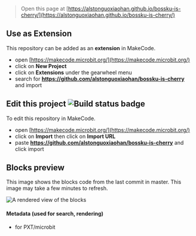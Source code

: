 
> Open this page at [https://alstonguoxiaohan.github.io/bossku-is-cherry/](https://alstonguoxiaohan.github.io/bossku-is-cherry/)

## Use as Extension

This repository can be added as an **extension** in MakeCode.

* open [https://makecode.microbit.org/](https://makecode.microbit.org/)
* click on **New Project**
* click on **Extensions** under the gearwheel menu
* search for **https://github.com/alstonguoxiaohan/bossku-is-cherry** and import

## Edit this project ![Build status badge](https://github.com/alstonguoxiaohan/bossku-is-cherry/workflows/MakeCode/badge.svg)

To edit this repository in MakeCode.

* open [https://makecode.microbit.org/](https://makecode.microbit.org/)
* click on **Import** then click on **Import URL**
* paste **https://github.com/alstonguoxiaohan/bossku-is-cherry** and click import

## Blocks preview

This image shows the blocks code from the last commit in master.
This image may take a few minutes to refresh.

![A rendered view of the blocks](https://github.com/alstonguoxiaohan/bossku-is-cherry/raw/master/.github/makecode/blocks.png)

#### Metadata (used for search, rendering)

* for PXT/microbit
<script src="https://makecode.com/gh-pages-embed.js"></script><script>makeCodeRender("{{ site.makecode.home_url }}", "{{ site.github.owner_name }}/{{ site.github.repository_name }}");</script>
